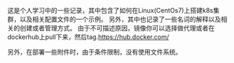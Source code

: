 
这是个人学习中的一些记录，其中包含了如何在Linux(CentOs7)上搭建k8s集群，以及相关配置文件的一个示例。
另外，其中也记录了一些名词的解释以及相关的创建或者管理方式。
由于不可描述原因，镜像你可以选择做代理或者在dockerhub上pull下来，然后tag.https://hub.docker.com/

另外，在部署一些附件时，由于条件限制，没有使用文件系统。
